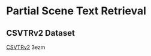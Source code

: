 # Partial Scene Text Retrieval

## CSVTRv2 Dataset

[CSVTRv2](https://pan.baidu.com/s/12vn1W_3TswzkRPswJNw-sw) 3ezm 